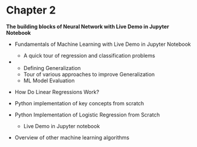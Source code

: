 # Chapter 2

**The building blocks of Neural Network with Live Demo in Jupyter Notebook**

- Fundamentals of Machine Learning with Live Demo in Jupyter Notebook
  - A quick tour of regression and classification problems

- - Defining Generalization
  - Tour of various approaches to improve Generalization
  - ML Model Evaluation

-  How Do Linear Regressions Work?

  - Python implementation of key concepts from scratch

- Python Implementation of Logistic Regression from Scratch

  - Live Demo in Jupyter notebook

- Overview of other machine learning algorithms
